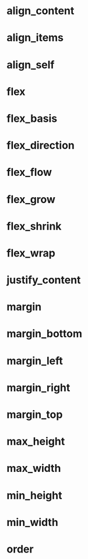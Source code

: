 <link type="text/css" rel="stylesheet" href="../style.css" />

# align_content

# align_items

# align_self

# flex

# flex_basis

# flex_direction

# flex_flow

# flex_grow

# flex_shrink

# flex_wrap

# justify_content

# margin

# margin_bottom

# margin_left

# margin_right

# margin_top

# max_height

# max_width

# min_height

# min_width

# order
